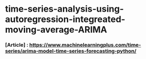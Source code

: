 # time-series-analysis-using-autoregression-integreated-moving-average-ARIMA

### [Article] : https://www.machinelearningplus.com/time-series/arima-model-time-series-forecasting-python/

